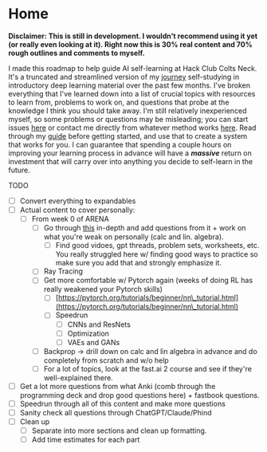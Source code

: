 # Home

**Disclaimer: This is still in development. I wouldn't recommend using it yet (or really even looking at it). Right now this is 30% real content and 70% rough outlines and comments to myself.**&#x20;

I made this roadmap to help guide AI self-learning at Hack Club Colts Neck. It's a truncated and streamlined version of my [journey](home/my-journey.md) self-studying in introductory deep learning material over the past few months. I've broken everything that I've learned down into a list of crucial topics with resources to learn from, problems to work on, and questions that probe at the knowledge I think you should take away. I'm still relatively inexperienced myself, so some problems or questions may be misleading; you can start issues [here](https://github.com/Vihaan3/Deep-Learning-Roadmap/issues) or contact me directly from whatever method works [here](https://vihaansondhi.substack.com/about#%C2%A7find-me). Read through my [guide](home/guide-to-using-this.md) before getting started, and use that to create a system that works for you. I can guarantee that spending a couple hours on improving your learning process in advance will have a _**massive**_ return on investment that will carry over into anything you decide to self-learn in the future.&#x20;

TODO

* [ ] Convert everything to expandables&#x20;
* [ ] Actual content to cover personally:
  * [ ] From week 0 of ARENA
    * [ ] Go through [this](https://arena3-chapter0-fundamentals.streamlit.app/\[0.0]\_Prerequisites) in-depth and add questions from it + work on what you're weak on personally (calc and lin. algebra).
      * [ ] Find good vidoes, gpt threads, problem sets, worksheets, etc. You really struggled here w/ finding good ways to practice so make sure you add that and strongly emphasize it.&#x20;
    * [ ] Ray Tracing
    * [ ] Get more comfortable w/ Pytorch again (weeks of doing RL has really weakened your Pytorch skills)
      * [ ] [https://pytorch.org/tutorials/beginner/nn\_tutorial.html](https://pytorch.org/tutorials/beginner/nn\_tutorial.html)
      * [ ] Speedrun
        * [ ] CNNs and ResNets
        * [ ] Optimization
        * [ ] VAEs and GANs
    * [ ] Backprop -> drill down on calc and lin algebra in advance and do completely from scratch and w/o help
    * [ ] For a lot of topics, look at the fast.ai 2 course and see if they're well-explained there.
* [ ] Get a lot more questions from what Anki (comb through the programming deck and drop good questions here) + fastbook questions.&#x20;
* [ ] Speedrun through all of this content and make more questions
* [ ] Sanity check all questions through ChatGPT/Claude/Phind
* [ ] Clean up
  * [ ] Separate into more sections and clean up formatting.
  * [ ] Add time estimates for each part
